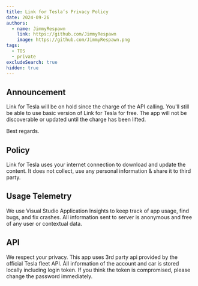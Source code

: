 ```yaml
---
title: Link for Tesla’s Privacy Policy
date: 2024-09-26
authors:
  - name: JimmyRespawn
    link: https://github.com/JimmyRespawn
    image: https://github.com/JimmyRespawn.png
tags:
  - TOS
  - private
excludeSearch: true
hidden: true
---
```


## Announcement

Link for Tesla will be on hold since the charge of the API calling. You'll still be able to use basic version of Link for Tesla for free. The app will not be discoverable or updated until the charge has been lifted.

Best regards.

## Policy

Link for Tesla uses your internet connection to download and update the content. It does not collect, use any personal information &amp; share it to third party.

## Usage Telemetry

We use Visual Studio Application Insights to keep track of app usage, find bugs, and fix crashes. All information sent to server is anonymous and free of any user or contextual data.

## API

We respect your privacy. This app uses 3rd party api provided by the official Tesla fleet API.  All information of the account and car is stored locally including login token. If you think the token is compromised, please change the password immediately.
